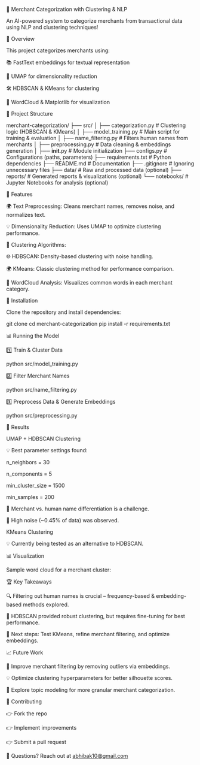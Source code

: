 🌟 Merchant Categorization with Clustering & NLP

An AI-powered system to categorize merchants from transactional data using NLP and clustering techniques!

🚀 Overview

This project categorizes merchants using:

📚 FastText embeddings for textual representation

🔄 UMAP for dimensionality reduction

🛠️ HDBSCAN & KMeans for clustering

🌈 WordCloud & Matplotlib for visualization

📂 Project Structure

merchant-categorization/
├── src/
│   ├── categorization.py   # Clustering logic (HDBSCAN & KMeans)
│   ├── model_training.py   # Main script for training & evaluation
│   ├── name_filtering.py   # Filters human names from merchants
│   ├── preprocessing.py    # Data cleaning & embeddings generation
│   ├── __init__.py         # Module initialization
├── configs.py              # Configurations (paths, parameters)
├── requirements.txt        # Python dependencies
├── README.md               # Documentation
├── .gitignore              # Ignoring unnecessary files
├── data/                   # Raw and processed data (optional)
├── reports/                # Generated reports & visualizations (optional)
└── notebooks/              # Jupyter Notebooks for analysis (optional)

📌 Features

🌍 Text Preprocessing: Cleans merchant names, removes noise, and normalizes text.

💡 Dimensionality Reduction: Uses UMAP to optimize clustering performance.

🌱 Clustering Algorithms:

🌐 HDBSCAN: Density-based clustering with noise handling.

🌍 KMeans: Classic clustering method for performance comparison.

🎨 WordCloud Analysis: Visualizes common words in each merchant category.

🔧 Installation

Clone the repository and install dependencies:

git clone <repo-url>
cd merchant-categorization
pip install -r requirements.txt

📊 Running the Model

1️⃣ Train & Cluster Data

python src/model_training.py

2️⃣ Filter Merchant Names

python src/name_filtering.py

3️⃣ Preprocess Data & Generate Embeddings

python src/preprocessing.py

🔬 Results

UMAP + HDBSCAN Clustering

💡 Best parameter settings found:

n_neighbors = 30

n_components = 5

min_cluster_size = 1500

min_samples = 200

👤 Merchant vs. human name differentiation is a challenge.

🔎 High noise (~0.45% of data) was observed.

KMeans Clustering

💡 Currently being tested as an alternative to HDBSCAN.

📊 Visualization

Sample word cloud for a merchant cluster:


🏆 Key Takeaways

🔍 Filtering out human names is crucial – frequency-based & embedding-based methods explored.

🚀 HDBSCAN provided robust clustering, but requires fine-tuning for best performance.

🔄 Next steps: Test KMeans, refine merchant filtering, and optimize embeddings.

📈 Future Work

🌟 Improve merchant filtering by removing outliers via embeddings.

💡 Optimize clustering hyperparameters for better silhouette scores.

🔬 Explore topic modeling for more granular merchant categorization.

🤝 Contributing

👉 Fork the repo

👉 Implement improvements

👉 Submit a pull request

📧 Questions? Reach out at abhibak10@gmail.com